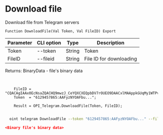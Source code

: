 ﻿---
sidebar_position: 5
---

# Download file
 Download file from Telegram servers



`Function DownloadFile(Val Token, Val FileID) Export`

  | Parameter | CLI option | Type | Description |
  |-|-|-|-|
  | Token | --token | String | Token |
  | FileID | --fileid | String | File ID for downloading |

  
  Returns:  BinaryData - file's binary data

<br/>




```bsl title="Code example"
    FileID = "CQACAgIAAx0EcNsaZQACHQ9mwzJ_CeYQXCXEQpbDV7rOUEO9DAACxlMAAppkGUqMy1WTPv_0njUE";
    Token  = "6129457865:AAFyzNYOAFbu...";

    Result = OPI_Telegram.DownloadFile(Token, FileID);
```



```sh title="CLI command example"
    
  oint telegram DownloadFile --token "6129457865:AAFyzNYOAFbu..." --fileid "CQACAgIAAx0EcNsaZQACGsRmqTObImcQhvZfQC9f7KStfGzIWwACJFYAAjcMSUk5-shFORxZRjUE"

```

```json title="Result"
<Binary file's binary data>
```
